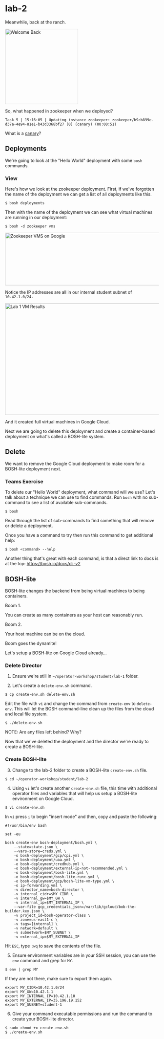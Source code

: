 # lab-2

Meanwhile, back at the ranch.

<img src="https://github.com/starkandwayne/operator-workshop/raw/master/images/welcome-back.gif" width="239" height="246" title="Welcome Back">

So, what happened in zookeeper when we deployed?

```
Task 5 | 15:16:05 | Updating instance zookeeper: zookeeper/b9cb899e-d37a-4e94-81e1-b43d3368bf27 (0) (canary) (00:00:51)
```

What is a [canary][canary]?

## Deployments

We're going to look at the "Hello World" deployment with some `bosh` commands.

### View

Here's how we look at the zookeeper deployment.  First, if we've forgotten the
name of the deployment we can get a list of all deployments like this.

```
$ bosh deployments
```

Then with the name of the deployment we can see what virtual machines are
running in our deployment:

```
$ bosh -d zookeeper vms
```

<img src="https://github.com/starkandwayne/operator-workshop/raw/master/images/zookeeper-vms-google.png" width="700" height="172" title="Zookeeper VMS on Google">

Notice the IP addresses are all in our internal student subnet of `10.42.1.0/24.`

<img src="https://github.com/starkandwayne/operator-workshop/raw/master/images/lab-1-vm-results.png" width="749" height="365" title="Lab 1 VM Results">

And it created full virtual machines in Google Cloud.

Next we are going to delete this deployment and create a container-based
deployment on what's called a BOSH-lite system.

## Delete

We want to remove the Google Cloud deployment to make room for a BOSH-lite
deployment next.  

### Teams Exercise

To delete our "Hello World" deployment, what command will we use? Let's talk
about a technique we can use to find commands. Run `bosh` with no sub-command
to see a list of available sub-commands.

```
$ bosh
```

Read through the list of sub-commands to find something that will remove or
delete a deployment.

Once you have a command to try then run this command to get additional help:

```
$ bosh <command> --help
```

Another thing that's great with each command, is that a direct link to docs is
at the top: https://bosh.io/docs/cli-v2

## BOSH-lite

BOSH-lite changes the backend from being virtual machines to being containers.

Boom 1.

You can create as many containers as your host can reasonably run.

Boom 2.

Your host machine can be on the cloud.

Boom goes the dynamite!

Let's setup a BOSH-lite on Google Cloud already...

### Delete Director

1. Ensure we're still in `~/operator-workshop/student/lab-1` folder.

2. Let's create a `delete-env.sh` command.

```
$ cp create-env.sh delete-env.sh
```

Edit the file with `vi` and change the command from `create-env` to
`delete-env`.  This will let the BOSH command-line clean up the files
from the cloud and local file system.

```
$ ./delete-env.sh
```

NOTE: Are any files left behind?  Why?

Now that we've deleted the deployment and the director we're ready to create
a BOSH-lite.

### Create BOSH-lite

3. Change to the lab-2 folder to create a BOSH-lite `create-env.sh` file.

```
$ cd ~/operator-workshop/student/lab-2
```

4. Using `vi` let's create another `create-env.sh` file, this time with
additional operator files and variables that will help us setup a BOSH-lite
environment on Google Cloud.

```
$ vi create-env.sh
```

In `vi` press `i` to begin "insert mode" and then, copy and paste the following:

```
#!/usr/bin/env bash

set -eu

bosh create-env bosh-deployment/bosh.yml \
    --state=state.json \
    --vars-store=creds.yml \
    -o bosh-deployment/gcp/cpi.yml \
    -o bosh-deployment/uaa.yml \
    -o bosh-deployment/credhub.yml \
    -o bosh-deployment/external-ip-not-recommended.yml \
    -o bosh-deployment/bosh-lite.yml \
    -o bosh-deployment/bosh-lite-runc.yml \
    -o bosh-deployment/gcp/bosh-lite-vm-type.yml \
    -o ip-forwarding.yml \
    -v director_name=bosh-director \
    -v internal_cidr=$MY_CIDR \
    -v internal_gw=$MY_GW \
    -v internal_ip=$MY_INTERNAL_IP \
    --var-file gcp_credentials_json=/var/lib/gcloud/bob-the-builder.key.json \
    -v project_id=bosh-operator-class \
    -v zone=us-east1-c \
    -v tags=[internal] \
    -v network=default \
    -v subnetwork=$MY_SUBNET \
    -v external_ip=$MY_EXTERNAL_IP
```

Hit `ESC`, type `:wq` to save the contents of the file.

5. Ensure environment variables are in your SSH session, you can use the `env`
command and grep for `MY`.

```
$ env | grep MY
```

If they are not there, make sure to export them again.

```
export MY_CIDR=10.42.1.0/24
export MY_GW=10.42.1.1
export MY_INTERNAL_IP=10.42.1.10
export MY_EXTERNAL_IP=35.196.19.152
export MY_SUBNET=student-1
```

6. Give your command executable permissions and run the command to create your
BOSH-lite director.

```
$ sudo chmod +x create-env.sh
$ ./create-env.sh
```

[//]: # (Pictures)



[//]: # (Links)

[canary]: https://bosh.io/docs/terminology.html#canary
[lab-3]: https://github.com/starkandwayne/operator-workshop/tree/master/student/lab-3
